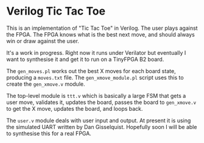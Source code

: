 # Verilog Tic Tac Toe

This is an implementation of "Tic Tac Toe" in Verilog. The user plays against
the FPGA. The FPGA knows what is the best next move, and should always win
or draw against the user.

It's a work in progress. Right now it runs under Verilator but eventually I
want to synthesise it and get it to run on a TinyFPGA B2 board.

The ```gen_moves.pl``` works out the best X moves for each board state,
producing a ```moves.txt``` file. The ```gen_xmove_module.pl``` script
uses this to create the ```gen_xmove.v``` module.

The top-level module is ```ttt.v``` which is basically a large FSM
that gets a user move, validates it, updates the board, passes the board
to ```gen_xmove.v``` to get the X move, updates the board, and loops back.

The ```user.v``` module deals with user input and output. At present it is
using the simulated UART written by Dan Gisselquist. Hopefully soon I will
be able to synthesise this for a real FPGA.
